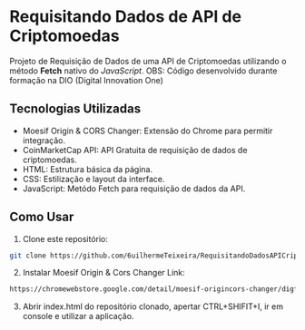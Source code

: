 # Requisitando Dados de API de Criptomoedas
Projeto de Requisição de Dados de uma API de Criptomoedas utilizando o método **Fetch** nativo do *JavaScript*.
OBS: Código desenvolvido durante formação na DIO (Digital Innovation One)

## Tecnologias Utilizadas

- Moesif Origin & CORS Changer: Extensão do Chrome para permitir integração.
- CoinMarketCap API: API Gratuita de requisição de dados de criptomoedas.
- HTML: Estrutura básica da página.
- CSS: Estilização e layout da interface.
- JavaScript: Metódo Fetch para requisição de dados da API.

## Como Usar

1. Clone este repositório:

```bash
git clone https://github.com/6uilhermeTeixeira/RequisitandoDadosAPICriptomoedas.git
```

2. Instalar Moesif Origin & Cors Changer Link:

```bash
https://chromewebstore.google.com/detail/moesif-origincors-changer/digfbfaphojjndkpccljibejjbppifbc?hl=pt-BR&pli=1
```

3. Abrir index.html do repositório clonado, apertar CTRL+SHIFIT+I, ir em console e utilizar a aplicação.
